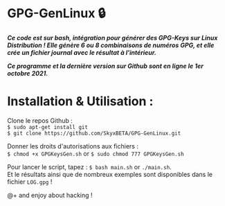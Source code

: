 # GPG-GenLinux 🔒

<h5><i>Ce code est sur bash, intégration pour générer des GPG-Keys sur Linux Distribution !
Elle génère 6 ou 8 combinaisons de numéros GPG, et elle crée un fichier journal avec le résultat à l'intérieur.

Ce programme et la dernière version sur Github sont en ligne le 1er octobre 2021.</i><h5>

  <h1>Installation & Utilisation :</h1>

Clone le repos Github : <br>
  ```$ sudo apt-get install git```<br>
  ```$ git clone https://github.com/SkyxBETA/GPG-GenLinux.git```
  
Donner les droits d'autorisations aux fichiers : <br>
```$ chmod +x GPGKeysGen.sh``` or ```$ sudo chmod 777 GPGKeysGen.sh```
  
Pour lancer le script, tapez : ```$ bash main.sh``` or ```./main.sh```.<br>
Et le résultats ainsi que de nombreux exemples sont disponibles dans le fichier ```LOG.gpg``` !

@+ and enjoy about hacking !
